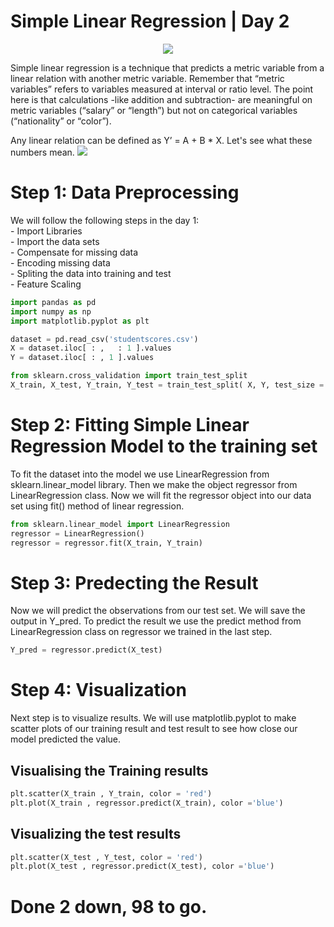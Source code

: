 # Simple Linear Regression | Day 2

<p align="center">
  <img src="https://365datascience.com/wp-content/uploads/2017/08/The-linear-regression-model.png">
</p>

<p>Simple linear regression is a technique that predicts a metric variable from a linear relation with another metric variable.
Remember that “metric variables” refers to variables measured at interval or ratio level. The point here is that calculations -like addition and subtraction- are meaningful on metric variables (“salary” or “length”) but not on categorical variables (“nationality” or “color”).</p>
<p >
  Any linear relation can be defined as Y’ = A + B * X. Let's see what these numbers mean.
  
  <img src="http://www.spss-tutorials.com/img/simple-linear-regression-equation-linear-relation.png">
</p>




# Step 1: Data Preprocessing
<p>We will follow the following steps in the day 1:<br>
- Import Libraries<br>
- Import the data sets<br>
- Compensate for missing data<br>
- Encoding missing data<br>
- Spliting the data into training and test<br>
- Feature Scaling<br>

```python
import pandas as pd
import numpy as np
import matplotlib.pyplot as plt

dataset = pd.read_csv('studentscores.csv')
X = dataset.iloc[ : ,   : 1 ].values
Y = dataset.iloc[ : , 1 ].values

from sklearn.cross_validation import train_test_split
X_train, X_test, Y_train, Y_test = train_test_split( X, Y, test_size = 1/4, random_state = 0) 
```

# Step 2: Fitting Simple Linear Regression Model to the training set
<p>To fit the dataset into the model we use LinearRegression from sklearn.linear_model library. Then we make the object regressor from LinearRegression class. Now we will fit the regressor object into our data set using fit() method of linear regression.</p>

 ```python
 from sklearn.linear_model import LinearRegression
 regressor = LinearRegression()
 regressor = regressor.fit(X_train, Y_train)
 ```
 # Step 3: Predecting the Result
 <p>Now we will predict the observations from our test set. We will save the output in Y_pred. To predict the result we use the predict method from LinearRegression class on regressor we trained in the last step.</p>
 
 ```python
 Y_pred = regressor.predict(X_test)
 ```
 
 # Step 4: Visualization 
  <p>Next step is to visualize results. We will use matplotlib.pyplot to make scatter plots of our training result and test result to see how close our model predicted the value.</p>

 ## Visualising the Training results
 ```python
 plt.scatter(X_train , Y_train, color = 'red')
 plt.plot(X_train , regressor.predict(X_train), color ='blue')
 ```
 ## Visualizing the test results
 ```python
 plt.scatter(X_test , Y_test, color = 'red')
 plt.plot(X_test , regressor.predict(X_test), color ='blue')
 ``` 
# Done 2 down, 98 to go.
